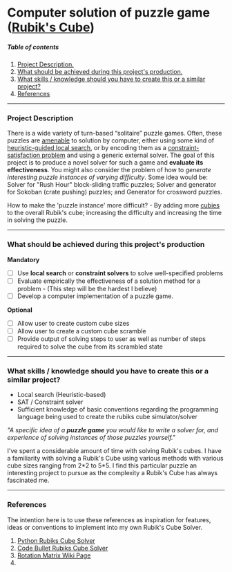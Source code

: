 # Computer solution of puzzle game ([Rubik's Cube]())

##### Table of contents

1. [Project Description.](#desc)
2. [What should be achieved during this project's production.](#achieve)
3. [What skills / knowledge should you have to create this or a similar project?](#skill)
4. [References](#references)

---

### Project Description <a name="desc"></a>

There is a wide variety of turn-based “solitaire” puzzle games. Often, these puzzles are [amenable](https://dictionary.cambridge.org/dictionary/english/amenable) to solution by computer, either using some kind of [heuristic-guided local search](https://www.youtube.com/watch?v=XUNGtxoBbPQ), or by encoding them as a [constraint-satisfaction problem](https://en.wikipedia.org/wiki/Constraint_satisfaction_problem) and using a generic external solver. The goal of this project is to produce a novel solver for such a game and **evaluate its effectiveness**. You might also consider the problem of how to *generate interesting puzzle instances of varying difficulty*. Some idea would be: Solver for "Rush Hour" block-sliding traffic puzzles; Solver and generator for Sokoban (crate pushing) puzzles; and Generator for crossword puzzles.

How to make the 'puzzle instance' more difficult? - By adding more [cubies](https://www.yourdictionary.com/cubie) to the overall Rubik's cube; increasing the difficulty and increasing the time in solving the puzzle.

---

### What should be achieved during this project's production <a name="achieve"></a>

**Mandatory**

- [ ] Use **local search** or **constraint solvers** to solve well-specified problems
- [ ] Evaluate empirically the effectiveness of a solution method for a problem - (This step will be the hardest I believe)
- [ ] Develop a computer implementation of a puzzle game.

**Optional**

- [ ] Allow user to create custom cube sizes
- [ ] Allow user to create a custom cube scramble
- [ ] Provide output of solving steps to user as well as number of steps required to solve the cube from its scrambled state

---

### What skills / knowledge should you have to create this or a similar project? <a name="skill"></a>

- Local search (Heuristic-based)
- SAT / Constraint solver
- Sufficient knowledge of basic conventions regarding the programming language being used to create the rubiks cube simulator/solver

*"A specific idea of a **puzzle game** you would like to write a solver for, and experience of solving instances of those puzzles yourself."*

I've spent a considerable amount of time with solving Rubik's cubes. I have a familiarity with solving a Rubik's Cube using various methods with various cube sizes ranging from 2\*2 to 5\*5. I find this particular puzzle an interesting project to pursue as the complexity a Rubik's Cube has always fascinated me.

---

### **References** <a name="references"></a>

The intention here is to use these references as inspiration for features, ideas or conventions to implement into my own Rubik's Cube Solver. 

1. [Python Rubiks Cube Solver](https://github.com/sylvain-reynaud/RubiksSolver/)
2. [Code Bullet Rubiks Cube Solver](https://github.com/Code-Bullet/RubiksCubeAI)
3. [Rotation Matrix Wiki Page](https://en.wikipedia.org/wiki/Rotation_matrix)
4. 

